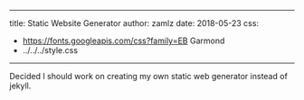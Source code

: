 
---
title: Static Website Generator
author: zamlz
date: 2018-05-23
css:
- https://fonts.googleapis.com/css?family=EB Garmond
- ../../../style.css
---

Decided I should work on creating my own static web generator instead of jekyll.
